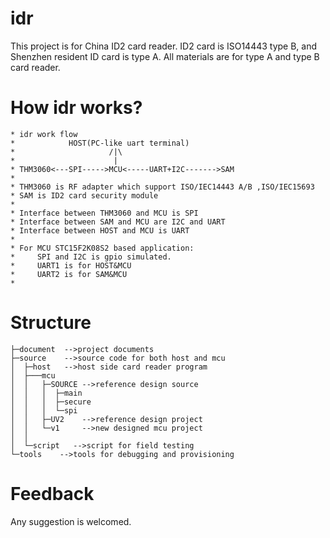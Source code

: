 idr
===
This project is for China ID2 card reader. ID2 card is ISO14443 type B, and Shenzhen resident ID card is type A.
All materials are for type A and type B card reader.

How idr works?
===
    * idr work flow
    *	         HOST(PC-like uart terminal)
    *                     /|\              
    *                      |  	
    * THM3060<---SPI----->MCU<-----UART+I2C------->SAM
    *
    * THM3060 is RF adapter which support ISO/IEC14443 A/B ,ISO/IEC15693 
    * SAM is ID2 card security module
    *
    * Interface between THM3060 and MCU is SPI
    * Interface between SAM and MCU are I2C and UART
    * Interface between HOST and MCU is UART
    *
    * For MCU STC15F2K08S2 based application:
    *     SPI and I2C is gpio simulated.
    *     UART1 is for HOST&MCU
    *     UART2 is for SAM&MCU
    *

Structure
===
    ├─document  -->project documents
    ├─source    -->source code for both host and mcu
    │  ├─host   -->host side card reader program
    │  ├───mcu
    │  │   ├─SOURCE -->reference design source
    │  │   │  ├─main
    │  │   │  ├─secure
    │  │   │  └─spi 
    │  │   ├─UV2    -->reference design project 
    │  │   └─v1     -->new designed mcu project
    │  │
    │  └─script   -->script for field testing
    └─tools    -->tools for debugging and provisioning


Feedback
===
Any suggestion is welcomed.
